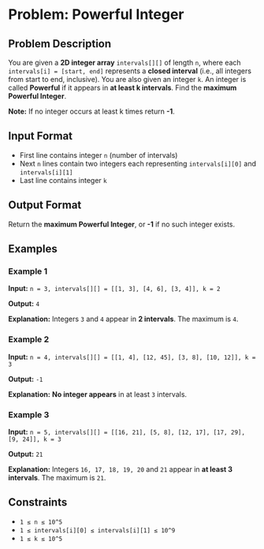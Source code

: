 
# Problem: Powerful Integer

## Problem Description
You are given a **2D integer array** `intervals[][]` of length `n`, where each `intervals[i] = [start, end]` represents a **closed interval** (i.e., all integers from start to end, inclusive). You are also given an integer `k`. An integer is called **Powerful** if it appears in **at least k intervals**. Find the **maximum Powerful Integer**.

**Note:** If no integer occurs at least k times return **-1**.

## Input Format

- First line contains integer `n` (number of intervals)
- Next `n` lines contain two integers each representing `intervals[i][0]` and `intervals[i][1]`
- Last line contains integer `k`

## Output Format

Return the **maximum Powerful Integer**, or **-1** if no such integer exists.

## Examples

### Example 1
**Input:** `n = 3, intervals[][] = [[1, 3], [4, 6], [3, 4]], k = 2`<br/>

**Output:** `4`<br/>

**Explanation:** Integers `3` and `4` appear in **2 intervals**. The maximum is `4`.

### Example 2
**Input:** `n = 4, intervals[][] = [[1, 4], [12, 45], [3, 8], [10, 12]], k = 3`<br/>

**Output:** `-1`<br/>

**Explanation:** **No integer appears** in at least `3` intervals.

### Example 3
**Input:** `n = 5, intervals[][] = [[16, 21], [5, 8], [12, 17], [17, 29], [9, 24]], k = 3`<br/>

**Output:** `21`<br/>

**Explanation:** Integers `16, 17, 18, 19, 20` and `21` appear in **at least 3 intervals**. The maximum is `21`.

## Constraints
- `1 ≤ n ≤ 10^5`
- `1 ≤ intervals[i][0] ≤ intervals[i][1] ≤ 10^9`
- `1 ≤ k ≤ 10^5`

